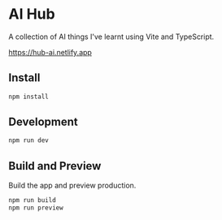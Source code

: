 # AI Hub

A collection of AI things I've learnt using Vite and TypeScript.

https://hub-ai.netlify.app

## Install

```bash
npm install
```

## Development

```bash
npm run dev
```

## Build and Preview

Build the app and preview production.

```bash
npm run build
npm run preview
```
